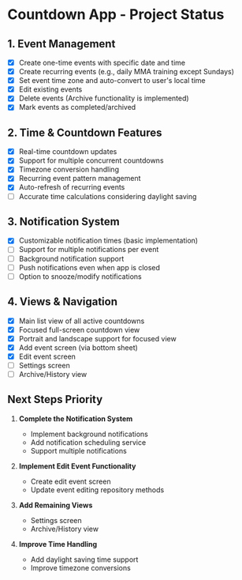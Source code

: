 # Countdown App - Project Status

## 1. Event Management
- [x] Create one-time events with specific date and time
- [x] Create recurring events (e.g., daily MMA training except Sundays)
- [x] Set event time zone and auto-convert to user's local time
- [x] Edit existing events
- [x] Delete events (Archive functionality is implemented)
- [x] Mark events as completed/archived

## 2. Time & Countdown Features
- [x] Real-time countdown updates
- [x] Support for multiple concurrent countdowns
- [x] Timezone conversion handling
- [x] Recurring event pattern management
- [x] Auto-refresh of recurring events
- [ ] Accurate time calculations considering daylight saving

## 3. Notification System
- [x] Customizable notification times (basic implementation)
- [ ] Support for multiple notifications per event
- [ ] Background notification support
- [ ] Push notifications even when app is closed
- [ ] Option to snooze/modify notifications

## 4. Views & Navigation
- [x] Main list view of all active countdowns
- [x] Focused full-screen countdown view
- [x] Portrait and landscape support for focused view
- [x] Add event screen (via bottom sheet)
- [x] Edit event screen
- [ ] Settings screen
- [ ] Archive/History view

## Next Steps Priority

1. **Complete the Notification System**
   - Implement background notifications
   - Add notification scheduling service
   - Support multiple notifications

2. **Implement Edit Event Functionality**
   - Create edit event screen 
   - Update event editing repository methods

3. **Add Remaining Views**
   - Settings screen
   - Archive/History view

4. **Improve Time Handling**
   - Add daylight saving time support
   - Improve timezone conversions